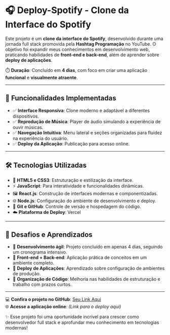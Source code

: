 # 🎧 Deploy-Spotify - Clone da Interface do Spotify  

Este projeto é um **clone da interface do Spotify**, desenvolvido durante uma jornada full stack promovida pela **Hashtag Programação** no YouTube. O objetivo foi expandir meus conhecimentos em desenvolvimento web, praticando habilidades de **front-end e back-end**, além de aprender sobre **deploy de aplicações**.  

⏱️ **Duração**: Concluído em **4 dias**, com foco em criar uma aplicação **funcional** e **visualmente atraente**.  

---

## 🚀 Funcionalidades Implementadas  
- ✅ **Interface Responsiva**: Clone moderno e adaptável a diferentes dispositivos.  
- ✅ **Reprodução de Música**: Player de áudio simulando a experiência de ouvir músicas.  
- ✅ **Navegação Intuitiva**: Menu lateral e seções organizadas para fluidez na experiência do usuário.  
- ✅ **Deploy da Aplicação**: Publicação para acesso online.  

---

## 🛠️ Tecnologias Utilizadas  
- 🧱 **HTML5 e CSS3**: Estruturação e estilização da interface.  
- ⚡ **JavaScript**: Para interatividade e funcionalidades dinâmicas.  
- 🖼️ **React.js**: Construção de interfaces modernas e componentizadas.  
- 🌐 **Node.js**: Configuração do ambiente de desenvolvimento e deploy.  
- 🔗 **Git e GitHub**: Controle de versão e hospedagem do código.  
- ☁️ **Plataforma de Deploy**: Vercel  

---

## 🧗 Desafios e Aprendizados  
- 📌 **Desenvolvimento ágil**: Projeto concluído em apenas 4 dias, seguindo um cronograma intensivo.  
- 📌 **Front-end + Back-end**: Aplicação prática de conceitos em um ambiente completo.  
- 📌 **Deploy de Aplicações**: Aprendizado sobre configuração de ambientes de produção.  
- 📌 **Organização de Código**: Melhoria nas habilidades de estruturação e trabalho com prazos curtos.  

---

💻 **Confira o projeto no GitHub**: [Seu Link Aqui](https://github.com/LuizEduardoGalvao)  
🌐 **Acesse a aplicação online**: *(Link para o deploy aqui)*  

✨ Esse projeto foi uma oportunidade incrível para crescer como desenvolvedor full stack e aprofundar meu conhecimento em tecnologias modernas!  
